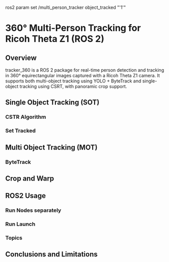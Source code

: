 ros2 param set /multi_person_tracker object_tracked "'1'"         

# 360° Multi-Person Tracking for Ricoh Theta Z1 (ROS 2)

## Overview

tracker_360 is a ROS 2 package for real-time person detection and tracking in 360° equirectangular images captured with a Ricoh Theta Z1 camera. It supports both multi-object tracking using YOLO + ByteTrack and single-object tracking using CSRT, with panoramic crop support.

## Single Object Tracking (SOT)

### CSTR Algorithm 

### Set Tracked 

## Multi Object Tracking (MOT)

### ByteTrack

## Crop and Warp

## ROS2 Usage

### Run Nodes separately

### Run Launch

### Topics

## Conclusions and Limitations
